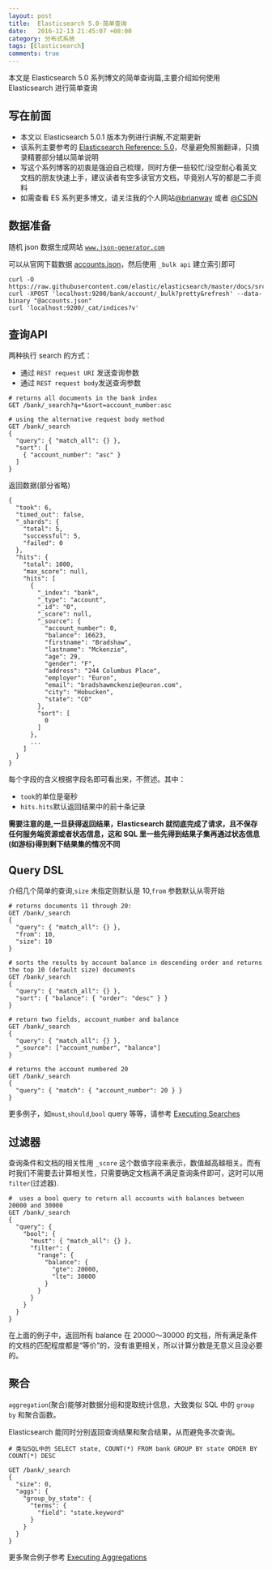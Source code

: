 ```yaml
---
layout: post
title:  Elasticsearch 5.0-简单查询
date:   2016-12-13 21:45:07 +08:00
category: 分布式系统
tags: [Elasticsearch]
comments: true
---
```


本文是 Elasticsearch 5.0 系列博文的简单查询篇,主要介绍如何使用 Elasticsearch 进行简单查询

<!-- more -->

## 写在前面

- 本文以 Elasticsearch 5.0.1 版本为例进行讲解,不定期更新
- 该系列主要参考的 [Elasticsearch Reference: 5.0](https://www.elastic.co/guide/en/elasticsearch/reference/5.0/index.html)，尽量避免照搬翻译，只摘录精要部分辅以简单说明
- 写这个系列博客的初衷是强迫自己梳理，同时方便一些较忙/没空耐心看英文文档的朋友快速上手，建议读者有空多读官方文档，毕竟别人写的都是二手资料
- 如需查看 ES 系列更多博文，请关注我的个人网站[@brianway](http://brianway.github.io/) 或者  [@CSDN](http://blog.csdn.net/h3243212/)

## 数据准备

随机 json 数据生成网站 [`www.json-generator.com`](www.json-generator.com/)

可以从官网下载数据 [accounts.json](https://raw.githubusercontent.com/elastic/elasticsearch/master/docs/src/test/resources/accounts.json)，然后使用  `_bulk api` 建立索引即可


```shell
curl -O https://raw.githubusercontent.com/elastic/elasticsearch/master/docs/src/test/resources/accounts.json
curl -XPOST 'localhost:9200/bank/account/_bulk?pretty&refresh' --data-binary "@accounts.json"
curl 'localhost:9200/_cat/indices?v'
```

## 查询API

两种执行 search 的方式：

- 通过 `REST request URI` 发送查询参数
- 通过 `REST request body`发送查询参数

```
# returns all documents in the bank index
GET /bank/_search?q=*&sort=account_number:asc

# using the alternative request body method
GET /bank/_search
{
  "query": { "match_all": {} },
  "sort": [
    { "account_number": "asc" }
  ]
}
```

返回数据(部分省略)

```
{
  "took": 6,
  "timed_out": false,
  "_shards": {
    "total": 5,
    "successful": 5,
    "failed": 0
  },
  "hits": {
    "total": 1000,
    "max_score": null,
    "hits": [
      {
        "_index": "bank",
        "_type": "account",
        "_id": "0",
        "_score": null,
        "_source": {
          "account_number": 0,
          "balance": 16623,
          "firstname": "Bradshaw",
          "lastname": "Mckenzie",
          "age": 29,
          "gender": "F",
          "address": "244 Columbus Place",
          "employer": "Euron",
          "email": "bradshawmckenzie@euron.com",
          "city": "Hobucken",
          "state": "CO"
        },
        "sort": [
          0
        ]
      },
      ...
    ]
  }
}
```

每个字段的含义根据字段名即可看出来，不赘述。其中：

- `took`的单位是毫秒
- `hits.hits`默认返回结果中的前十条记录

**需要注意的是,一旦获得返回结果，Elasticsearch 就彻底完成了请求，且不保存任何服务端资源或者状态信息，这和 SQL 里一些先得到结果子集再通过状态信息(如游标)得到剩下结果集的情况不同**


## Query DSL

介绍几个简单的查询,`size` 未指定则默认是 10,`from` 参数默认从零开始

```
# returns documents 11 through 20:
GET /bank/_search
{
  "query": { "match_all": {} },
  "from": 10,
  "size": 10
}

# sorts the results by account balance in descending order and returns the top 10 (default size) documents
GET /bank/_search
{
  "query": { "match_all": {} },
  "sort": { "balance": { "order": "desc" } }
}

# return two fields, account_number and balance
GET /bank/_search
{
  "query": { "match_all": {} },
  "_source": ["account_number", "balance"]
}

# returns the account numbered 20
GET /bank/_search
{
  "query": { "match": { "account_number": 20 } }
}
```

更多例子，如`must`,`should`,`bool` query 等等，请参考 [Executing Searches](https://www.elastic.co/guide/en/elasticsearch/reference/5.0/_executing_searches.html)


## 过滤器

查询条件和文档的相关性用 `_score` 这个数值字段来表示，数值越高越相关。而有时我们不需要去计算相关性，只需要确定文档满不满足查询条件即可，这时可以用  `filter`(过滤器).

```
#  uses a bool query to return all accounts with balances between 20000 and 30000
GET /bank/_search
{
  "query": {
    "bool": {
      "must": { "match_all": {} },
      "filter": {
        "range": {
          "balance": {
            "gte": 20000,
            "lte": 30000
          }
        }
      }
    }
  }
}
```

在上面的例子中，返回所有 balance 在 20000～30000 的文档，所有满足条件的文档的匹配程度都是“等价”的，没有谁更相关，所以计算分数是无意义且没必要的。

## 聚合

`aggregation`(聚合)能够对数据分组和提取统计信息，大致类似 SQL 中的 `group by` 和聚合函数。

Elasticsearch 能同时分别返回查询结果和聚合结果，从而避免多次查询。

```
# 类似SQL中的 SELECT state, COUNT(*) FROM bank GROUP BY state ORDER BY COUNT(*) DESC

GET /bank/_search
{
  "size": 0,
  "aggs": {
    "group_by_state": {
      "terms": {
        "field": "state.keyword"
      }
    }
  }
}
```

更多聚合例子参考 [Executing Aggregations](https://www.elastic.co/guide/en/elasticsearch/reference/5.0/_executing_aggregations.html)
